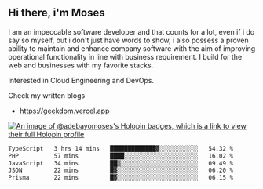 ## Hi there, i'm Moses

I am an impeccable software developer and that counts for a lot, even if i do say so myself, but i don't just have words to show, i also possess a proven ability to maintain and enhance company software with the aim of improving operational functionality in line with business requirement. I build for the web and businesses with my favorite stacks.

Interested in Cloud Engineering and DevOps.

Check my written blogs
- https://geekdom.vercel.app

[![An image of @adebayomoses's Holopin badges, which is a link to view their full Holopin profile](https://holopin.me/adebayomoses)](https://holopin.io/@adebayomoses)

<!--START_SECTION:waka-->

```txt
TypeScript   3 hrs 14 mins   █████████████▓░░░░░░░░░░░   54.32 %
PHP          57 mins         ████░░░░░░░░░░░░░░░░░░░░░   16.02 %
JavaScript   34 mins         ██▒░░░░░░░░░░░░░░░░░░░░░░   09.49 %
JSON         22 mins         █▓░░░░░░░░░░░░░░░░░░░░░░░   06.20 %
Prisma       22 mins         █▓░░░░░░░░░░░░░░░░░░░░░░░   06.15 %
```

<!--END_SECTION:waka-->
